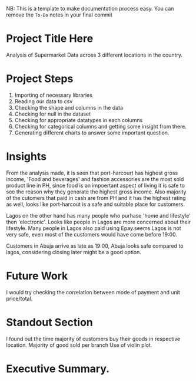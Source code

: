 NB: This is a template to make documentation process easy. You can remove the `To-Do` notes in your final commit

# Project Title Here

Analysis of Supermarket Data across 3 different locations in the country.

# Project Steps

1. Importing of necessary libraries
2. Reading our data to csv 
3. Checking the shape and columns in the data
4. Checking for null in the dataset
5. Checking for appropriate datatypes in each columns
6. Checking for categorical columns and getting some insight from there.
7. Generating different charts to answer some important question.

# Insights
From the analysis made, it is seen that port-harcourt has highest gross income, 'Food and beverages' and fashion accessories are the most sold product line in PH, since food is an impoertant aspect of living it is safe to see the reason why they generate the highest gross income. Also majority of the cutomers that paid in cash are from PH and it has the highest rating as well, looks like port-harcout is a safe and suitable place for customers.

Lagos on the other hand has many people who purhase 'home and lifestyle' then 'electronic'. Looks like people in Lagos are more concerned about their lifestyle. Many people in Lagos also paid using Epay.seems Lagos is not very safe, even most of the customers would have come before 19:00. 

Customers in Abuja arrive as late as 19:00, Abuja looks safe compared to lagos, considering closing later might be a good option. 
 
# Future Work

I would try checking the correlation between mode of payment and unit price/total.

# Standout Section

I found out the time majority of customers buy their goods in respective location.
Majority of good sold per branch 
Use of violin plot.

# Executive Summary.
